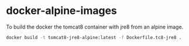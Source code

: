 # docker-alpine-images
To build the docker the tomcat8 container with jre8 from an alpine image.
```bash
docker build -t tomcat8-jre8-alpine:latest -f Dockerfile.tc8-jre8 .
```
